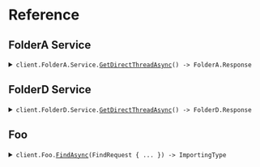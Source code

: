 # Reference
## FolderA Service
<details><summary><code>client.FolderA.Service.<a href="/src/SeedCrossPackageTypeNames/FolderA/Service/ServiceClient.cs">GetDirectThreadAsync</a>() -> FolderA.Response</code></summary>
<dl>
<dd>

#### 🔌 Usage

<dl>
<dd>

<dl>
<dd>

```csharp
await client.FolderA.Service.GetDirectThreadAsync();
```
</dd>
</dl>
</dd>
</dl>


</dd>
</dl>
</details>

## FolderD Service
<details><summary><code>client.FolderD.Service.<a href="/src/SeedCrossPackageTypeNames/FolderD/Service/ServiceClient.cs">GetDirectThreadAsync</a>() -> FolderD.Response</code></summary>
<dl>
<dd>

#### 🔌 Usage

<dl>
<dd>

<dl>
<dd>

```csharp
await client.FolderD.Service.GetDirectThreadAsync();
```
</dd>
</dl>
</dd>
</dl>


</dd>
</dl>
</details>

## Foo
<details><summary><code>client.Foo.<a href="/src/SeedCrossPackageTypeNames/Foo/FooClient.cs">FindAsync</a>(FindRequest { ... }) -> ImportingType</code></summary>
<dl>
<dd>

#### 🔌 Usage

<dl>
<dd>

<dl>
<dd>

```csharp
await client.Foo.FindAsync(
    new FindRequest
    {
        OptionalString = "optionalString",
        PublicProperty = "publicProperty",
        PrivateProperty = 1,
    }
);
```
</dd>
</dl>
</dd>
</dl>

#### ⚙️ Parameters

<dl>
<dd>

<dl>
<dd>

**request:** `FindRequest` 
    
</dd>
</dl>
</dd>
</dl>


</dd>
</dl>
</details>

